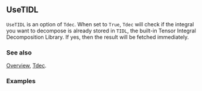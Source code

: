 ## UseTIDL

`UseTIDL` is an option of `Tdec`. When set to `True`, `Tdec` will check if the integral you want to decompose is already stored in `TIDL`, the built-in Tensor Integral Decomposition Library. If yes, then the result will be fetched immediately.

### See also

[Overview](Extra/FeynCalc.md), [Tdec](Tdec.md).

### Examples
